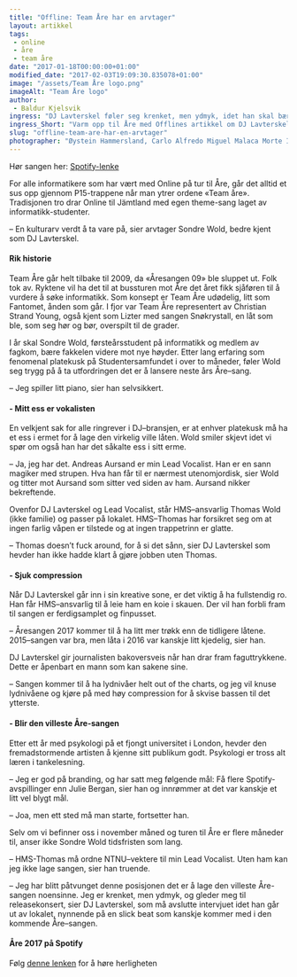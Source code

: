 ```yaml
---
title: "Offline: Team Åre har en arvtager"
layout: artikkel 
tags: 
 - online
 - åre
 - team åre
date: "2017-01-18T00:00:00+01:00"
modified_date: "2017-02-03T19:09:30.835078+01:00"
image: "/assets/Team Åre logo.png"
imageAlt: "Team Åre logo"
author:
 - Baldur Kjelsvik
ingress: "DJ Lavterskel føler seg krenket, men ydmyk, idet han skal bære Onlines viktigste kulturarv videre mot nyåret."
ingress_Short: "Varm opp til Åre med Offlines artikkel om DJ Lavterskel!"
slug: "offline-team-are-har-en-arvtager"
photographer: "Øystein Hammersland, Carlo Alfredo Miguel Malaca Morte III"
---
```

Hør sangen her: [Spotify-lenke](https://open.spotify.com/track/1FKYq1DN4DnHqLtdTF1xLf)

For alle informatikere som har vært med Online på tur til Åre, går det alltid et sus opp gjennom P15-trappene når man ytrer ordene «Team åre». Tradisjonen tro drar Online til Jämtland med egen theme-sang laget av informatikk-studenter.

– En kulturarv verdt å ta vare på, sier arvtager Sondre Wold, bedre kjent som DJ Lavterskel.

#### Rik historie

Team Åre går helt tilbake til 2009, da «Åresangen 09» ble sluppet ut. Folk tok av. Ryktene vil ha det til at bussturen mot Åre det året fikk sjåføren til å vurdere å søke informatikk. Som konsept er Team Åre udødelig, litt som Fantomet, ånden som går. I fjor var Team Åre representert av Christian Strand Young, også kjent som Lizter med sangen Snøkrystall, en låt som ble, som seg hør og bør, overspilt til de grader.

I år skal Sondre Wold, førsteårsstudent på informatikk og medlem av fagkom, bære fakkelen videre mot nye høyder. Etter lang erfaring som fenomenal platekusk på Studentersamfundet i over to måneder, føler Wold seg trygg på å ta utfordringen det er å lansere neste års Åre–sang.

– Jeg spiller litt piano, sier han selvsikkert.

#### - Mitt ess er vokalisten

En velkjent sak for alle ringrever i DJ–bransjen, er at enhver platekusk må ha et ess i ermet for å lage den virkelig ville låten. Wold smiler skjevt idet vi spør om også han har det såkalte ess i sitt erme.

– Ja, jeg har det. Andreas Aursand er min Lead Vocalist. Han er en sann magiker med strupen. Hva han får til er nærmest utenomjordisk, sier Wold og titter mot Aursand som sitter ved siden av ham. Aursand nikker bekreftende.

Ovenfor DJ Lavterskel og Lead Vocalist, står HMS–ansvarlig Thomas Wold (ikke familie) og passer på lokalet. HMS–Thomas har forsikret seg om at ingen farlig våpen er tilstede og at ingen trappetrinn er glatte.

– Thomas doesn’t fuck around, for å si det sånn, sier DJ Lavterskel som hevder han ikke hadde klart å gjøre jobben uten Thomas.

#### - Sjuk compression

Når DJ Lavterskel går inn i sin kreative sone, er det viktig å ha fullstendig ro. Han får HMS–ansvarlig til å leie ham en koie i skauen. Der vil han forbli fram til sangen er ferdigsamplet og finpusset.

– Åresangen 2017 kommer til å ha litt mer trøkk enn de tidligere låtene. 2015–sangen var bra, men låta i 2016 var kanskje litt kjedelig, sier han.

DJ Lavterskel gir journalisten bakoversveis når han drar fram faguttrykkene. Dette er åpenbart en mann som kan sakene sine.

– Sangen kommer til å ha lydnivåer helt out of the charts, og jeg vil knuse lydnivåene og kjøre på med høy compression for å skvise bassen til det ytterste.

#### - Blir den villeste Åre-sangen

Etter ett år med psykologi på et fjongt universitet i London, hevder den fremadstormende artisten å kjenne sitt publikum godt. Psykologi er tross alt læren i tankelesning.

– Jeg er god på branding, og har satt meg følgende mål: Få flere Spotify-avspillinger enn Julie Bergan, sier han og innrømmer at det var kanskje et litt vel blygt mål.

– Joa, men ett sted må man starte, fortsetter han.

Selv om vi befinner oss i november måned og turen til Åre er flere måneder til, anser ikke Sondre Wold tidsfristen som lang.

– HMS-Thomas må ordne NTNU–vektere til min Lead Vocalist. Uten ham kan jeg ikke lage sangen, sier han truende.

– Jeg har blitt påtvunget denne posisjonen det er å lage den villeste Åre-sangen noensinne. Jeg er krenket, men ydmyk, og gleder meg til releasekonsert, sier DJ Lavterskel, som må avslutte intervjuet idet han går ut av lokalet, nynnende på en slick beat som kanskje kommer med i den kommende Åre–sangen.

#### Åre 2017 på Spotify

Følg [denne lenken](https://open.spotify.com/track/1FKYq1DN4DnHqLtdTF1xLf) for å høre herligheten